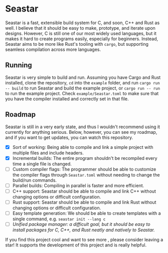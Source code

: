# Seastar
Seastar is a fast, extensible build system for C, and soon, C++ and Rust as well.
I believe that it should be easy to make, prototype, and iterate upon designs.
However, C is still one of our most widely used languages, but it makes it hard to create
programs easily, especially for beginners. Instead, Seastar aims to be more like
Rust's tooling with `cargo`, but supporting seamless compilation across more languages.

## Running
Seastar is very simple to build and run. Assuming you have Cargo and Rust installed,
clone the repository, `cd` into the `example` folder, and run `cargo run -- build`
to run Seastar and build the example project, or `cargo run -- run` to run the example
project. Check `example/Seastar.toml` to make sure that you have the compiler
installed and correctly set in that file.

## Roadmap
Seastar is still in a very early state, and thus I wouldn't recommend using it
currently for anything serious. Below, however, you can see my roadmap, and if
you want to get updates, you can watch this repository.

* [X] Sort of working: Being able to compile and link a simple project with multiple files and include headers.
* [X] Incremental builds: The entire program shouldn't be recompiled every time a single file is changed.
* [ ] Custom compiler flags: The programmer should be able to customize the compiler flags through `Seastar.toml` without needing to change the build/run commands.
* [ ] Parallel builds: Compiling in parallel is faster and more efficient.
* [ ] C++ support: Seastar should be able to compile and link C++ without changing options or difficult configuration.
* [ ] Rust support: Seastar should be able to compile and link Rust without changing options or difficult configuration.
* [ ] Easy template generation: We should be able to create templates with a single command, e.g. `seastar init --lang c`
* [ ] *Unified package manager: a difficult goal, but it should be easy to install packages for C, C++, and Rust neatly and natively to Seastar.*

If you find this project cool and want to see more , please consider leaving a star!
It supports the development of this project and is really helpful.